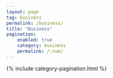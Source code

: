 ```yaml
---
layout: page
tag: business
permalink: /business/
title: "Business"
pagination: 
    enabled: true
    category: business
    permalink: /:num/
---
```

{% include category-pagination.html %}